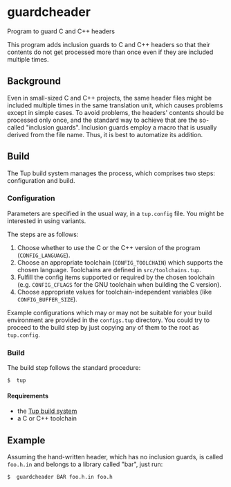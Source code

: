 # guardcheader
Program to guard C and C++ headers

This program adds inclusion guards to C and C++ headers so that their contents do not get processed more than once even if they are included multiple times.


##  Background

Even in small-sized C and C++ projects, the same header files might be included multiple times in the same translation unit, which causes problems except in simple cases. To avoid problems, the headers' contents should be processed only once, and the standard way to achieve that are the so-called "inclusion guards". Inclusion guards employ a macro that is usually derived from the file name. Thus, it is best to automatize its addition.


##  Build

The Tup build system manages the process, which comprises two steps: configuration and build.

###  Configuration
Parameters are specified in the usual way, in a `tup.config` file. You might be interested in using variants.

The steps are as follows:

 1.  Choose whether to use the C or the C++ version of the program (`CONFIG_LANGUAGE`).
 2.  Choose an appropriate toolchain (`CONFIG_TOOLCHAIN`) which supports the chosen language. Toolchains are defined in `src/toolchains.tup`.
 3.  Fulfill the config items supported or required by the chosen toolchain (e.g. `CONFIG_CFLAGS` for the GNU toolchain when building the C version).
 4.  Choose appropriate values for toolchain-independent variables (like `CONFIG_BUFFER_SIZE`).

Example configurations which may or may not be suitable for your build environment are provided in the `configs.tup` directory. You could try to proceed to the build step by just copying any of them to the root as `tup.config`.

###  Build
The build step follows the standard procedure:

    $  tup

####  Requirements

 -  the [Tup build system](http://gittup.org/tup/)
 -  a C or C++ toolchain


##  Example

Assuming the hand-written header, which has no inclusion guards, is called `foo.h.in` and belongs to a library called "bar", just run:

    $  guardcheader BAR foo.h.in foo.h
